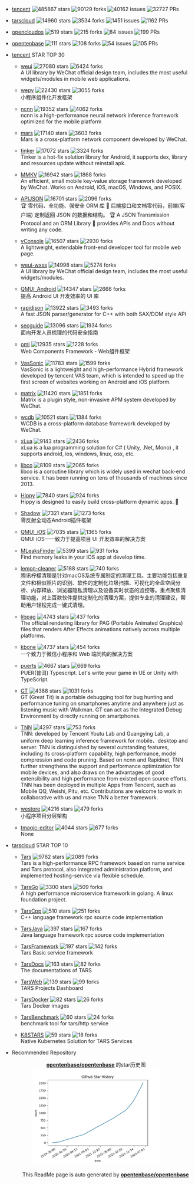 
+ [tencent](https://github.com/tencent)
![485867 stars](https://img.shields.io/badge/Stars-485867-green)
![90129 forks](https://img.shields.io/badge/Forks-90129-green)
![40162 issues](https://img.shields.io/badge/Issues-40162-green)
![32727 PRs](https://img.shields.io/badge/PRs-32727-green)

+ [tarscloud](https://github.com/tarscloud)
![14960 stars](https://img.shields.io/badge/Stars-14960-green)
![3534 forks](https://img.shields.io/badge/Forks-3534-green)
![1451 issues](https://img.shields.io/badge/Issues-1451-green)
![1162 PRs](https://img.shields.io/badge/PRs-1162-green)

+ [opencloudos](https://github.com/opencloudos)
![519 stars](https://img.shields.io/badge/Stars-519-green)
![215 forks](https://img.shields.io/badge/Forks-215-green)
![84 issues](https://img.shields.io/badge/Issues-84-green)
![199 PRs](https://img.shields.io/badge/PRs-199-green)

+ [opentenbase](https://github.com/opentenbase)
![111 stars](https://img.shields.io/badge/Stars-111-green)
![108 forks](https://img.shields.io/badge/Forks-108-green)
![54 issues](https://img.shields.io/badge/Issues-54-green)
![105 PRs](https://img.shields.io/badge/PRs-105-green)



+ [tencent](https://github.com/tencent) STAR TOP 30
    
    + [weui](https://github.com/tencent/weui) 
    ![27080 stars](https://img.shields.io/badge/Stars-27080-green)
    ![6424 forks](https://img.shields.io/badge/Forks-6424-green)  
    A UI library by WeChat official design team, includes the most useful widgets/modules in mobile web applications.
    
    + [wepy](https://github.com/tencent/wepy) 
    ![22430 stars](https://img.shields.io/badge/Stars-22430-green)
    ![3055 forks](https://img.shields.io/badge/Forks-3055-green)  
    小程序组件化开发框架
    
    + [ncnn](https://github.com/tencent/ncnn) 
    ![19352 stars](https://img.shields.io/badge/Stars-19352-green)
    ![4062 forks](https://img.shields.io/badge/Forks-4062-green)  
    ncnn is a high-performance neural network inference framework optimized for the mobile platform
    
    + [mars](https://github.com/tencent/mars) 
    ![17140 stars](https://img.shields.io/badge/Stars-17140-green)
    ![3603 forks](https://img.shields.io/badge/Forks-3603-green)  
    Mars is a cross-platform network component  developed by WeChat.
    
    + [tinker](https://github.com/tencent/tinker) 
    ![17072 stars](https://img.shields.io/badge/Stars-17072-green)
    ![3324 forks](https://img.shields.io/badge/Forks-3324-green)  
    Tinker is a hot-fix solution library for Android, it supports dex, library and resources update without reinstall apk.
    
    + [MMKV](https://github.com/tencent/MMKV) 
    ![16942 stars](https://img.shields.io/badge/Stars-16942-green)
    ![1868 forks](https://img.shields.io/badge/Forks-1868-green)  
    An efficient, small mobile key-value storage framework developed by WeChat. Works on Android, iOS, macOS, Windows, and POSIX.
    
    + [APIJSON](https://github.com/tencent/APIJSON) 
    ![16701 stars](https://img.shields.io/badge/Stars-16701-green)
    ![2096 forks](https://img.shields.io/badge/Forks-2096-green)  
    🏆 零代码、全功能、强安全 ORM 库 🚀 后端接口和文档零代码，前端(客户端) 定制返回 JSON 的数据和结构。 🏆 A JSON Transmission Protocol and an ORM Library 🚀  provides APIs and Docs without writing any code.
    
    + [vConsole](https://github.com/tencent/vConsole) 
    ![16507 stars](https://img.shields.io/badge/Stars-16507-green)
    ![2930 forks](https://img.shields.io/badge/Forks-2930-green)  
    A lightweight, extendable front-end developer tool for mobile web page.
    
    + [weui-wxss](https://github.com/tencent/weui-wxss) 
    ![14998 stars](https://img.shields.io/badge/Stars-14998-green)
    ![5274 forks](https://img.shields.io/badge/Forks-5274-green)  
    A UI library by WeChat official design team, includes the most useful widgets/modules.
    
    + [QMUI_Android](https://github.com/tencent/QMUI_Android) 
    ![14347 stars](https://img.shields.io/badge/Stars-14347-green)
    ![2666 forks](https://img.shields.io/badge/Forks-2666-green)  
    提高 Android UI 开发效率的 UI 库
    
    + [rapidjson](https://github.com/tencent/rapidjson) 
    ![13922 stars](https://img.shields.io/badge/Stars-13922-green)
    ![3493 forks](https://img.shields.io/badge/Forks-3493-green)  
    A fast JSON parser/generator for C++ with both SAX/DOM style API
    
    + [secguide](https://github.com/tencent/secguide) 
    ![13096 stars](https://img.shields.io/badge/Stars-13096-green)
    ![1934 forks](https://img.shields.io/badge/Forks-1934-green)  
    面向开发人员梳理的代码安全指南
    
    + [omi](https://github.com/tencent/omi) 
    ![12935 stars](https://img.shields.io/badge/Stars-12935-green)
    ![1228 forks](https://img.shields.io/badge/Forks-1228-green)  
    Web Components Framework - Web组件框架
    
    + [VasSonic](https://github.com/tencent/VasSonic) 
    ![11783 stars](https://img.shields.io/badge/Stars-11783-green)
    ![1599 forks](https://img.shields.io/badge/Forks-1599-green)  
    VasSonic is a lightweight and high-performance Hybrid framework developed by tencent VAS team, which is intended to speed up the first screen of websites working on Android and iOS platform. 
    
    + [matrix](https://github.com/tencent/matrix) 
    ![11420 stars](https://img.shields.io/badge/Stars-11420-green)
    ![1851 forks](https://img.shields.io/badge/Forks-1851-green)  
    Matrix is a plugin style, non-invasive APM system developed by WeChat.
    
    + [wcdb](https://github.com/tencent/wcdb) 
    ![10521 stars](https://img.shields.io/badge/Stars-10521-green)
    ![1384 forks](https://img.shields.io/badge/Forks-1384-green)  
    WCDB is a cross-platform database framework developed by WeChat.
    
    + [xLua](https://github.com/tencent/xLua) 
    ![9143 stars](https://img.shields.io/badge/Stars-9143-green)
    ![2436 forks](https://img.shields.io/badge/Forks-2436-green)  
    xLua is a lua programming solution for  C# ( Unity, .Net, Mono) , it supports android, ios, windows, linux, osx, etc.
    
    + [libco](https://github.com/tencent/libco) 
    ![8109 stars](https://img.shields.io/badge/Stars-8109-green)
    ![2065 forks](https://img.shields.io/badge/Forks-2065-green)  
    libco is a coroutine library which is widely used in wechat  back-end service. It has been running on tens of thousands of machines since 2013.
    
    + [Hippy](https://github.com/tencent/Hippy) 
    ![7840 stars](https://img.shields.io/badge/Stars-7840-green)
    ![924 forks](https://img.shields.io/badge/Forks-924-green)  
    Hippy is designed to easily build cross-platform dynamic apps. 👏
    
    + [Shadow](https://github.com/tencent/Shadow) 
    ![7321 stars](https://img.shields.io/badge/Stars-7321-green)
    ![1273 forks](https://img.shields.io/badge/Forks-1273-green)  
    零反射全动态Android插件框架
    
    + [QMUI_iOS](https://github.com/tencent/QMUI_iOS) 
    ![7035 stars](https://img.shields.io/badge/Stars-7035-green)
    ![1365 forks](https://img.shields.io/badge/Forks-1365-green)  
    QMUI iOS——致力于提高项目 UI 开发效率的解决方案
    
    + [MLeaksFinder](https://github.com/tencent/MLeaksFinder) 
    ![5399 stars](https://img.shields.io/badge/Stars-5399-green)
    ![931 forks](https://img.shields.io/badge/Forks-931-green)  
    Find memory leaks in your iOS app at develop time.
    
    + [lemon-cleaner](https://github.com/tencent/lemon-cleaner) 
    ![5188 stars](https://img.shields.io/badge/Stars-5188-green)
    ![740 forks](https://img.shields.io/badge/Forks-740-green)  
    腾讯柠檬清理是针对macOS系统专属制定的清理工具。主要功能包括重复文件和相似照片的识别、软件的定制化垃圾扫描、可视化的全盘空间分析、内存释放、浏览器隐私清理以及设备实时状态的监控等。重点聚焦清理功能，对上百款软件提供定制化的清理方案，提供专业的清理建议，帮助用户轻松完成一键式清理。
    
    + [libpag](https://github.com/tencent/libpag) 
    ![4743 stars](https://img.shields.io/badge/Stars-4743-green)
    ![437 forks](https://img.shields.io/badge/Forks-437-green)  
    The official rendering library for PAG (Portable Animated Graphics) files that renders After Effects animations natively across multiple platforms.
    
    + [kbone](https://github.com/tencent/kbone) 
    ![4737 stars](https://img.shields.io/badge/Stars-4737-green)
    ![454 forks](https://img.shields.io/badge/Forks-454-green)  
    一个致力于微信小程序和 Web 端同构的解决方案
    
    + [puerts](https://github.com/tencent/puerts) 
    ![4667 stars](https://img.shields.io/badge/Stars-4667-green)
    ![669 forks](https://img.shields.io/badge/Forks-669-green)  
    PUER(普洱) Typescript. Let's write your game in UE or Unity with TypeScript.
    
    + [GT](https://github.com/tencent/GT) 
    ![4388 stars](https://img.shields.io/badge/Stars-4388-green)
    ![1031 forks](https://img.shields.io/badge/Forks-1031-green)  
    GT (Great Tit) is a portable debugging tool for bug hunting and performance tuning on smartphones anytime and anywhere just as listening music with Walkman. GT can act as the Integrated Debug Environment by directly running on smartphones.
    
    + [TNN](https://github.com/tencent/TNN) 
    ![4297 stars](https://img.shields.io/badge/Stars-4297-green)
    ![753 forks](https://img.shields.io/badge/Forks-753-green)  
    TNN: developed by Tencent Youtu Lab and Guangying Lab, a uniform deep learning inference framework for mobile、desktop and server. TNN is distinguished by several outstanding features, including its cross-platform capability, high performance, model compression and code pruning. Based on ncnn and Rapidnet, TNN further strengthens the support and performance optimization for mobile devices, and also draws on the advantages of good extensibility and high performance from existed open source efforts. TNN has been deployed in multiple Apps from Tencent, such as Mobile QQ, Weishi, Pitu, etc. Contributions are welcome to work in collaborative with us and make TNN a better framework. 
    
    + [westore](https://github.com/tencent/westore) 
    ![4216 stars](https://img.shields.io/badge/Stars-4216-green)
    ![479 forks](https://img.shields.io/badge/Forks-479-green)  
    小程序项目分层架构
    
    + [tmagic-editor](https://github.com/tencent/tmagic-editor) 
    ![4044 stars](https://img.shields.io/badge/Stars-4044-green)
    ![677 forks](https://img.shields.io/badge/Forks-677-green)  
    None
    

+ [tarscloud](https://github.com/tarscloud) STAR TOP 10
    
    + [Tars](https://github.com/tarscloud/Tars) 
    ![9762 stars](https://img.shields.io/badge/Stars-9762-green)
    ![2089 forks](https://img.shields.io/badge/Forks-2089-green)  
    Tars is a high-performance RPC framework based on name service and Tars protocol, also integrated administration platform, and implemented hosting-service via flexible schedule.
    
    + [TarsGo](https://github.com/tarscloud/TarsGo) 
    ![3300 stars](https://img.shields.io/badge/Stars-3300-green)
    ![509 forks](https://img.shields.io/badge/Forks-509-green)  
    A  high performance microservice  framework  in golang. A linux foundation project.
    
    + [TarsCpp](https://github.com/tarscloud/TarsCpp) 
    ![510 stars](https://img.shields.io/badge/Stars-510-green)
    ![251 forks](https://img.shields.io/badge/Forks-251-green)  
    C++ language framework rpc source code implementation
    
    + [TarsJava](https://github.com/tarscloud/TarsJava) 
    ![397 stars](https://img.shields.io/badge/Stars-397-green)
    ![167 forks](https://img.shields.io/badge/Forks-167-green)  
    Java language framework rpc source code implementation
    
    + [TarsFramework](https://github.com/tarscloud/TarsFramework) 
    ![197 stars](https://img.shields.io/badge/Stars-197-green)
    ![142 forks](https://img.shields.io/badge/Forks-142-green)  
    Tars Basic service framework
    
    + [TarsDocs](https://github.com/tarscloud/TarsDocs) 
    ![163 stars](https://img.shields.io/badge/Stars-163-green)
    ![82 forks](https://img.shields.io/badge/Forks-82-green)  
    The documentations of TARS
    
    + [TarsWeb](https://github.com/tarscloud/TarsWeb) 
    ![139 stars](https://img.shields.io/badge/Stars-139-green)
    ![99 forks](https://img.shields.io/badge/Forks-99-green)  
    TARS Projects Dashboard
    
    + [TarsDocker](https://github.com/tarscloud/TarsDocker) 
    ![82 stars](https://img.shields.io/badge/Stars-82-green)
    ![26 forks](https://img.shields.io/badge/Forks-26-green)  
    Tars Docker  images
    
    + [TarsBenchmark](https://github.com/tarscloud/TarsBenchmark) 
    ![60 stars](https://img.shields.io/badge/Stars-60-green)
    ![24 forks](https://img.shields.io/badge/Forks-24-green)  
    benchmark tool for tars/http service
    
    + [K8STARS](https://github.com/tarscloud/K8STARS) 
    ![59 stars](https://img.shields.io/badge/Stars-59-green)
    ![18 forks](https://img.shields.io/badge/Forks-18-green)  
    Native Kubernetes  Solution for TARS Services
    


+ Recommended Repository  
<p align="center">
      <strong>
        <a href="https://github.com/opentenbase/opentenbase" target="_blank">opentenbase/opentenbase</a>
      </strong>  的star历史图
  <br>
  <img src="https://raw.githubusercontent.com/ButterAndButterfly/GithubTools/master/data/stars_history.jpg" width="350px"></img>    
</p>

<p align="right">
      This ReadMe page is auto generated by 
      <strong>
        <a href="https://github.com/opentenbase/opentenbase" target="_blank">opentenbase/opentenbase</a><br>
      </strong>   
</p>